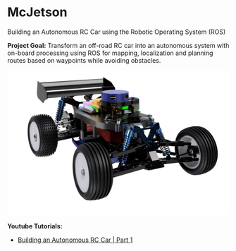 # McJetson
Building an Autonomous RC Car using the Robotic Operating System (ROS)

**Project Goal:** Transform an off-road RC car into an autonomous system with on-board processing using ROS for mapping,
localization and planning routes based on waypoints while avoiding obstacles.

![](Images/McJetson_Render.png)


**Youtube Tutorials:**
* [Building an Autonomous RC Car | Part 1](https://www.youtube.com/watch?v=tFP9U9C-gqY)
